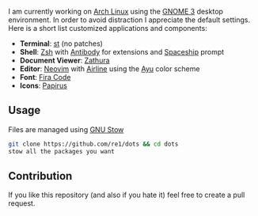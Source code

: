 I am currently working on [Arch Linux](http://archlinux.org/) using the [GNOME 3](https://www.gnome.org/) desktop environment. In order to avoid distraction I appreciate the default settings. Here is a short list customized applications and components:

- **Terminal**: [st](https://st.suckless.org/) (no patches)
- **Shell**: [Zsh](https://www.zsh.org/) with [Antibody](https://getantibody.github.io/) for extensions and [Spaceship](https://github.com/denysdovhan/spaceship-prompt) prompt
- **Document Viewer**: [Zathura](https://pwmt.org/projects/zathura/)
- **Editor**: [Neovim](https://www.vim.org/) with [Airline](https://github.com/vim-airline/vim-airline) using the [Ayu](https://github.com/ayu-theme/ayu-vim) color scheme
- **Font**: [Fira Code](https://mozilla.github.io/Fira/)
- **Icons**: [Papirus](https://github.com/PapirusDevelopmentTeam/papirus-icon-theme)

## Usage

Files are managed using [GNU Stow](https://www.gnu.org/software/stow/)

```sh
git clone https://github.com/re1/dots && cd dots
stow all the packages you want
```

## Contribution

If you like this repository (and also if you hate it) feel free to create a pull request.
